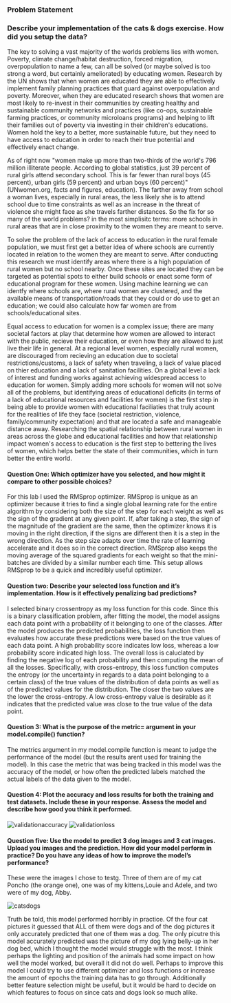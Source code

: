 ### Problem Statement 

### Describe your implementation of the cats & dogs exercise. How did you setup the data?

  The key to solving a vast majority of the worlds problems lies with women. Poverty, climate change/habitat destruction, forced migration, overpopulation to name a few, can all be solved (or maybe solved is too strong a word, but certainly ameliorated) by educating women. Research by the UN shows that when women are educated they are able to effectively implement family planning practices that guard against overpopulation and poverty. Moreover, when they are educated research shows that women are most likely to re-invest in their communities by creating healthy and sustainable community networks and practices (like co-ops, sustainable farming practices, or community microloans programs) and helping to lift their families out of poverty via investing in their children's educations. Women hold the key to a better, more sustainable future, but they need to have access to education in order to reach their true potential and effectively enact change. 

  As of right now "women make up more than two-thirds of the world's 796 million illiterate people. According to global statistics, just 39 percent of rural girls attend secondary school. This is far fewer than rural boys (45 percent), urban girls (59 percent) and urban boys (60 percent)" (UNwomen.org, facts and figures, education). The farther away from school a woman lives, especially in rural areas, the less likely she is to attend school due to time constraints as well as an increase in the threat of violence she might face as she travels farther distances. So the fix for so many of the world problems? in the most simplisitc terms: more schools in rural areas that are in close proximity to the women they are meant to serve.

  To solve the problem of the lack of access to education in the rural female population, we must first get a better idea of where schools are currently located in relation to the women they are meant to serve. After conducting this research we must identify areas where there is a high population of rural women but no school nearby. Once these sites are located they can be targeted as potential spots to either build schools or enact some form of educational program for these women. Using machine learning we can identfy where schools are, where rural women are clustered, and the available means of transportation/roads that they could or do use to get an education; we could also calculate how far women are from schools/educational sites. 
  
  Equal access to education for women is a complex issue; there are many societal factors at play that determine how women are allowed to interact with the public, recieve their education, or even how they are allowed to just live their life in general. At a regional level women, especially rural women, are discouraged from recieving an education due to societal restrictions/customs, a lack of safety when traveling, a lack of value placed on thier education and a lack of sanitation facilities. On a  global level a lack of interest and funding works against achieving widespread access to education for women. Simply adding more schools for women will not solve all of the problems, but identifying areas of educational deficits (in terms of a lack of educational resources and facilities for women) is the first step in being able to provide women with educational faciliaties that truly acount for the realities of life they face (societal restriction, violence, family/community expectation) and that are located a safe and manageable distance away. Researching the spatial relationship between rural women in areas across the globe and educational facilities and how that relationship impact women's access to education is the first step to bettering the lives of women, which helps better the state of their communities, which in turn better the entire world.

####  Question One: Which optimizer have you selected, and how might it compare to other possible choices?  
For this lab I used the RMSprop optimizer. RMSprop is unique as an optimizer because it tries to find a single global learning rate for the entire algorithm by considering both the size of the step for each weight as well as the sign of the gradient at any given point. If, after taking a step, the sign of the magnitude of the gradient are the same, then the optimizer knows it is moving in the right direction, if the signs are different then it is a step in the wrong direction. As the step size adapts over time the rate of learning accelerate and it does so in the correct direction. RMSprop also keeps the moving average of the squared gradients for each weight so that the mini-batches are divided by a similar number each time. This setup allows RMSprop to be a quick and incredibly useful optimizer. 

#### Question two: Describe your selected loss function and it’s implementation. How is it effectively penalizing bad predictions? 
I selected binary crossentropy as my loss function for this code. Since this is a binary classification problem, after fitting the model, the model assigns each data point with a probability of it belonging to one of the classes. After the model produces the predicted probabilities, the loss function then evaluates how accurate these predictions were based on the true values of each data point. A high probability score indicates low loss, whereas a low probability score indicated high loss. The overall loss is caluclated by finding the negative log of each probability and then computing the mean of all the losses. Specifically, with cross-entropy, this loss function computes the entropy (or the uncertainty in regards to a data point belonging to a certain class) of the true values of the distribution of data points as well as of the predicted values for the distribution. The closer the two values are the lower the cross-entropy. A low cross-entropy value is desirable as it indicates that the predicted value was close to the true value of the data point.  

#### Question 3: What is the purpose of the metric= argument in your model.compile() function?
The metrics argument in my model.compile function is meant to judge the performance of the model (but the results arent used for training the model). In this case the metric that was being tracked in this model was the accuracy of the model, or how often the predicted labels matched the actual labels of the data given to the model. 

#### Question 4: Plot the accuracy and loss results for both the training and test datasets.  Include these in your response.  Assess the model and describe how good you think it performed.
![validationaccuracy](https://user-images.githubusercontent.com/67922294/87975622-dd4f7300-ca99-11ea-8d50-a6bdc8c80f90.png)
![validationloss](https://user-images.githubusercontent.com/67922294/87975760-0cfe7b00-ca9a-11ea-984f-18c4a551b8a9.png)

#### Question five: Use the model to predict 3 dog images and 3 cat images.  Upload you images and the prediction.  How did your model perform in practice?  Do you have any ideas of how to improve the model’s performance?
These were the images I chose to testg. Three of them are of my cat Poncho (the orange one), one was of my kittens,Louie and Adele, and two were of my dog, Abby.

![catsdogs](https://user-images.githubusercontent.com/67922294/87971666-aece9980-ca93-11ea-960a-12e7dec3ebc1.png)

Truth be told, this model performed horribly in practice. Of the four cat pictures it guessed that ALL of them were dogs and of the dog pictures it only accurately predicted that one of them was a dog. The only picutre this model accurately predicted was the picture of my dog lying belly-up in her dog bed, which I thought the model would struggle with the most. I think perhaps the lighting and position of the animals had some impact on how well the model worked, but overall it did not do well. Perhaps to improve this model I could try to use different optimizer and loss functions or increase the amount of epochs the training data has to go through. Additionally better feature selection might be useful, but it would be hard to decide on which features to focus on since cats and dogs look so much alike. 
